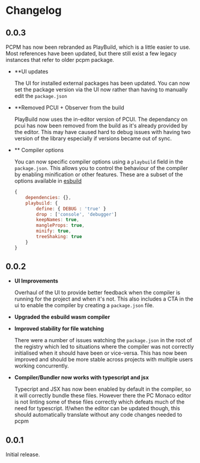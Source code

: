 # Changelog

## 0.0.3

PCPM has now been rebranded as PlayBuild, which is a little easier to use. Most references have been updated, but there still exist a few legacy instances that refer to older pcpm package.

* **UI updates

	The UI for installed external packages has been updated. You can now set the package version via the UI now rather than having to manually edit the `package.json`

* **Removed PCUI + Observer from the build

	PlayBuild now uses the in-editor version of PCUI. The dependancy on pcui has now been removed from the build as it's already provided by the editor. This may have caused hard to debug issues with having two version of the library especially if versions became out of sync.

* ** Compiler options

	You can now specific compiler options using a `playbuild` field in the `package.json`. This allows you to control the behaviour of the compiler by enabling minification or other features. These are a subset of the options available in [esbuild](https://esbuild.github.io/api/#optimization)

	```javascript
	{
		dependencies: {},
		playbuild: {
			define: { DEBUG : 'true' }
			drop : ['console', 'debugger']
			keepNames: true,
			mangleProps: true,
			minify: true,
			treeShaking: true
		}
	}
	```

## 0.0.2

* **UI Improvements**
	  
	Overhaul of the UI to provide better feedback when the compiler is running for the project and when it's not. This also includes a CTA in the ui to enable the compiler by creating a `package.json` file.

* **Upgraded the esbuild wasm compiler**

* **Improved stability for file watching**

	There were a number of issues watching the `package.json` in the root of the registry which led to situations where the compiler was not correctly initialised when it should have been or vice-versa. This has now been improved and should be more stable across projects with multiple users working concurrently.

* **Compiler/Bundler now works with typescript and jsx**

  Typecript and JSX has now been enabled by default in the compiler, so it will correctly bundle these files. However there the PC Monaco editor is not linting some of these files correctly which defeats much of the need for typescript. If/when the editor can be updated though, this should automatically translate without any code changes needed to pcpm

## 0.0.1

Initial release.
